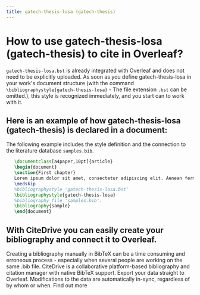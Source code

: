 ```yaml
---
title: gatech-thesis-losa (gatech-thesis)
---
```


# How to use gatech-thesis-losa (gatech-thesis) to cite in Overleaf? 
`gatech-thesis-losa.bst` is already integrated with Overleaf and does not need to be explicitly uploaded. As soon as you define gatech-thesis-losa in your work's document structure (with the command `\bibliographystyle{gatech-thesis-losa}` - The file extension `.bst` can be omitted.), this style is recognized immediately, and you start can to work with it.

## Here is an example of how gatech-thesis-losa (gatech-thesis) is declared in a document:
The following example includes the style definition and the connection to the literature database `samples.bib`.
```tex
   \documentclass[a4paper,10pt]{article}
   \begin{document}
   \section{First chapter}
   Lorem ipsum dolor sit amet, consectetur adipiscing elit. Aenean fermentum justo massa, ut maximus mauris sodales et. Aenean vel elit a erat rhoncus pharetra.
   \medskip
   %bibliographystyle 'gatech-thesis-losa.bst'
   \bibliographystyle{gatech-thesis-losa}
   %bibliography file 'samples.bib'.
   \bibliography{sample}
   \end{document}
```

## With CiteDrive you can easily create your bibliography and connect it to Overleaf. 
Creating a bibliography manually in BibTeX can be a time consuming and erroneous process - especially when several people are working on the same .bib file. CiteDrive is a collaborative platform-based bibliography and citation manager with native BibTeX support. Export your data straight to Overleaf. Modifications to the data are automatically in-sync, regardless of by whom or when. Find out more